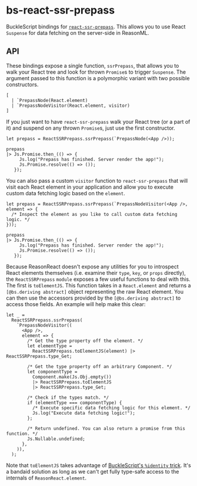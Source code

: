 # bs-react-ssr-prepass

BuckleScript bindings for [`react-ssr-prepass`](https://github.com/FormidableLabs/react-ssr-prepass). This allows you to use React `Suspense` for data fetching on the server-side in ReasonML.

## API

These bindings expose a single function, `ssrPrepass`, that allows you to walk your React tree and look for thrown `Promise`s to trigger `Suspense`. The argument passed to this function is a polymorphic variant with two possible constructors.

```reason
[
  | `PrepassNode(React.element)
  | `PrepassNodeVisitor(React.element, visitor)
]
```

If you just want to have `react-ssr-prepass` walk your React tree (or a part of it) and suspend on any thrown `Promise`s, just use the first constructor.

```reason
let prepass = ReactSSRPrepass.ssrPrepass(`PrepassNode(<App />));

prepass
|> Js.Promise.then_(() => {
     Js.log("Prepass has finished. Server render the app!");
     Js.Promise.resolve(() => ());
   });
```

You can also pass a custom `visitor` function to `react-ssr-prepass` that will visit each React element in your application and allow you to execute custom data fetching logic based on the `element`.

```reason
let prepass = ReactSSRPrepass.ssrPrepass(`PrepassNodeVisitor(<App />, element => {
  /* Inspect the element as you like to call custom data fetching logic. */
}));

prepass
|> Js.Promise.then_(() => {
     Js.log("Prepass has finished. Server render the app!");
     Js.Promise.resolve(() => ());
   });
```

Because ReasonReact doesn't expose any utilities for you to introspect React elements themselves (i.e. examine their `type`, `key`, or `props` directly), the `ReactSSRPrepass` `module` exposes a few useful functions to deal with this. The first is `toElementJS`. This function takes in a `React.element` and returns a `[@bs.deriving abstract]` object representing the raw React element. You can then use the accessors provided by the `[@bs.deriving abstract]` to access those fields. An example will help make this clear:

```reason
let _ =
  ReactSSRPrepass.ssrPrepass(
    `PrepassNodeVisitor((
      <App />,
      element => {
        /* Get the type property off the element. */
        let elementType =
          ReactSSRPrepass.toElementJS(element) |> ReactSSRPrepass.type_Get;

        /* Get the type property off an arbitrary Component. */
        let componentType =
          Component.make(Js.Obj.empty())
          |> ReactSSRPrepass.toElementJS
          |> ReactSSRPrepass.type_Get;

        /* Check if the types match. */
        if (elementType === componentType) {
          /* Execute specific data fetching logic for this element. */
          Js.log("Execute data fetching logic!");
        };

        /* Return undefined. You can also return a promise from this function. */
        Js.Nullable.undefined;
      },
    )),
  );
```

Note that `toElementJS` takes advantage of [BuckleScript's `%identity` trick](https://bucklescript.github.io/docs/en/interop-cheatsheet#identity-external). It's a bandaid solution as long as we can't get fully type-safe access to the internals of `ReasonReact.element`.
